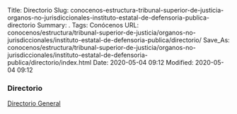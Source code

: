 Title: Directorio
Slug: conocenos-estructura-tribunal-superior-de-justicia-organos-no-jurisdiccionales-instituto-estatal-de-defensoria-publica-directorio
Summary: .
Tags: Conócenos
URL: conocenos/estructura/tribunal-superior-de-justicia/organos-no-jurisdiccionales/instituto-estatal-de-defensoria-publica/directorio/
Save_As: conocenos/estructura/tribunal-superior-de-justicia/organos-no-jurisdiccionales/instituto-estatal-de-defensoria-publica/directorio/index.html
Date: 2020-05-04 09:12
Modified: 2020-05-04 09:12


### Directorio

[Directorio General](https://www.pjecz.gob.mx/transparencia/articulo-21/f03-directorio/)


